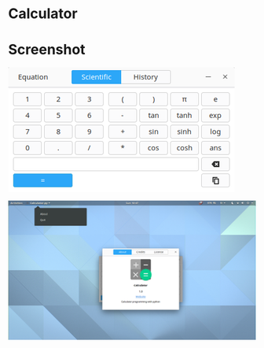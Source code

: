 # Calculator


# Screenshot

![Alt text](https://github.com/mabouzidi/calculator/blob/master/Screenshot%20from%202017-12-24%2010-18-36.png "Screenshot")


![Alt text](https://github.com/mabouzidi/calculator/blob/master/Screenshot%20from%202017-12-24%2010-47-10.png "Screenshot")
